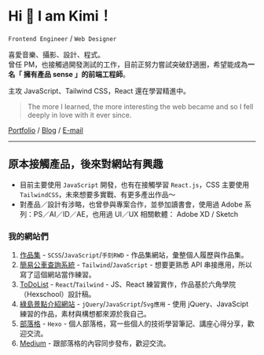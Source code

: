# Hi 👋  I am Kimi！

`Frontend Engineer` / `Web Designer` 

喜愛音樂、攝影、設計、程式。  
曾任 PM，也接觸過開發測試的工作，目前正努力嘗試突破舒適圈，希望能成為**一名「 擁有產品 sense 」的前端工程師**。  

主攻 JavaScript、Tailwind CSS，React 還在學習精進中。

> The more I learned, the more interesting the web became and so I fell deeply in love with it ever since.

[Portfolio](https://kevinshu1995.github.io/) / [Blog](https://a3216lucy.github.io/) / [E-mail](mailto:a3216lucy@gmail.com)

---

## 原本接觸產品，後來對網站有興趣
-   目前主要使用  `JavaScript` 開發，也有在接觸學習 `React.js`，CSS 主要使用 `TailwindCSS`，未來想要多實戰、有更多產出作品～
-   對產品／設計有涉略，也曾參與專案合作，並參加讀書會，使用過 Adobe 系列：PS／AI／ID／AE，也用過 UI／UX 相關軟體： Adobe XD / Sketch

### 我的網站們
1.  [作品集](https://a3216lucy.github.io/portfolio/index.html)  - `SCSS`/`JavaScript`/`手刻RWD`
		- 作品集網站，彙整個人履歷與作品集。
2.  [簡易公車查詢系統](https://a3216lucy.github.io/bus_search_app/) - `Tailwind`/`JavaScript`
		- 想要更熟悉 API 串接應用，所以寫了這個網站當作練習。
3.  [ToDoList](https://a3216lucy.github.io/react-todo/)  - `React`/`Tailwind`
		- JS、React 練習實作，作品基於六角學院（Hexschool）設計稿。
4.  [綠島景點介紹網站](https://a3216lucy.github.io/green_island_website/index.html)  - `jQuery`/`JavaScript`/`Svg應用`
		- 使用 jQuery、JavaScipt 練習的作品，素材與構想都來源於我自己。
5.  [部落格](https://a3216lucy.github.io/)  - `Hexo`
		- 個人部落格，寫一些個人的技術學習筆記、講座心得分享，歡迎交流。
6.  [Medium](https://medium.com/@a3216lucy)
		- 跟部落格的內容同步發布，歡迎交流。





